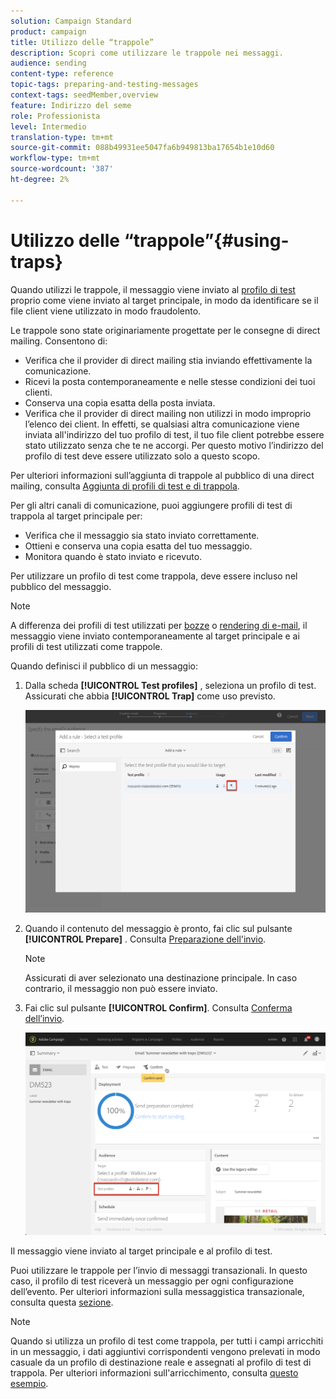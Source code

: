 ```yaml
---
solution: Campaign Standard
product: campaign
title: Utilizzo delle “trappole”
description: Scopri come utilizzare le trappole nei messaggi.
audience: sending
content-type: reference
topic-tags: preparing-and-testing-messages
context-tags: seedMember,overview
feature: Indirizzo del seme
role: Professionista
level: Intermedio
translation-type: tm+mt
source-git-commit: 088b49931ee5047fa6b949813ba17654b1e10d60
workflow-type: tm+mt
source-wordcount: '387'
ht-degree: 2%

---
```



# Utilizzo delle “trappole”{#using-traps}

Quando utilizzi le trappole, il messaggio viene inviato al [profilo di test](../../audiences/using/managing-test-profiles.md) proprio come viene inviato al target principale, in modo da identificare se il file client viene utilizzato in modo fraudolento.

Le trappole sono state originariamente progettate per le consegne di direct mailing. Consentono di:

* Verifica che il provider di direct mailing stia inviando effettivamente la comunicazione.
* Ricevi la posta contemporaneamente e nelle stesse condizioni dei tuoi clienti.
* Conserva una copia esatta della posta inviata.
* Verifica che il provider di direct mailing non utilizzi in modo improprio l’elenco dei client. In effetti, se qualsiasi altra comunicazione viene inviata all&#39;indirizzo del tuo profilo di test, il tuo file client potrebbe essere stato utilizzato senza che te ne accorgi. Per questo motivo l’indirizzo del profilo di test deve essere utilizzato solo a questo scopo.

Per ulteriori informazioni sull’aggiunta di trappole al pubblico di una direct mailing, consulta [Aggiunta di profili di test e di trappola](../../channels/using/defining-the-direct-mail-audience.md#adding-test-and-trap-profiles).

Per gli altri canali di comunicazione, puoi aggiungere profili di test di trappola al target principale per:

* Verifica che il messaggio sia stato inviato correttamente.
* Ottieni e conserva una copia esatta del tuo messaggio.
* Monitora quando è stato inviato e ricevuto.

Per utilizzare un profilo di test come trappola, deve essere incluso nel pubblico del messaggio.

>[!NOTE]
>
>A differenza dei profili di test utilizzati per [bozze](../../sending/using/sending-proofs.md) o [rendering di e-mail](../../sending/using/email-rendering.md), il messaggio viene inviato contemporaneamente al target principale e ai profili di test utilizzati come trappole.

Quando definisci il pubblico di un messaggio:

1. Dalla scheda **[!UICONTROL Test profiles]** , seleziona un profilo di test. Assicurati che abbia **[!UICONTROL Trap]** come uso previsto.

   ![](assets/trap_select.png)

1. Quando il contenuto del messaggio è pronto, fai clic sul pulsante **[!UICONTROL Prepare]** . Consulta [Preparazione dell&#39;invio](../../sending/using/preparing-the-send.md).
   >[!NOTE]
   >
   >Assicurati di aver selezionato una destinazione principale. In caso contrario, il messaggio non può essere inviato.

1. Fai clic sul pulsante **[!UICONTROL Confirm]**. Consulta [Conferma dell’invio](../../sending/using/confirming-the-send.md).

   ![](assets/trap_confirm.png)

Il messaggio viene inviato al target principale e al profilo di test.

Puoi utilizzare le trappole per l’invio di messaggi transazionali. In questo caso, il profilo di test riceverà un messaggio per ogni configurazione dell’evento. Per ulteriori informazioni sulla messaggistica transazionale, consulta questa [sezione](../../channels/using/getting-started-with-transactional-msg.md).

>[!NOTE]
>
>Quando si utilizza un profilo di test come trappola, per tutti i campi arricchiti in un messaggio, i dati aggiuntivi corrispondenti vengono prelevati in modo casuale da un profilo di destinazione reale e assegnati al profilo di test di trappola. Per ulteriori informazioni sull&#39;arricchimento, consulta [questo esempio](../../automating/using/enriching-profile-data-file.md).
